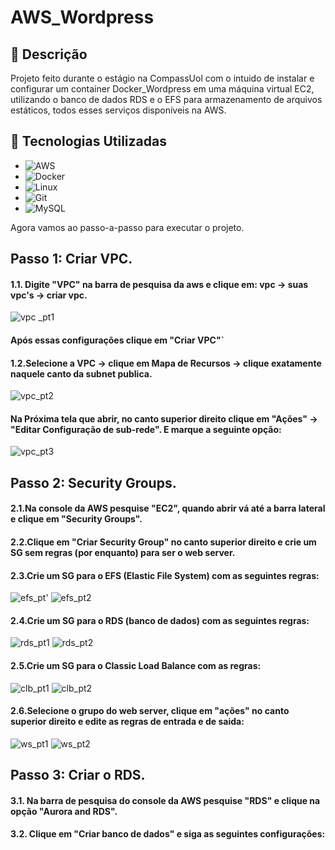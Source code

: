 # AWS_Wordpress

## 📖 Descrição
Projeto feito durante o estágio na CompassUol com o intuido de instalar e configurar um container Docker_Wordpress em uma máquina virtual EC2, utilizando o banco de dados RDS e o EFS para armazenamento de arquivos estáticos, todos esses serviços disponíveis  na AWS.

## 🚀 Tecnologias Utilizadas
-    ![AWS](https://img.shields.io/badge/AWS-232F3E?logo=amazonaws&logoColor=white&style=for-the-badge)
-    ![Docker](https://img.shields.io/badge/Docker-2496ED?logo=docker&logoColor=white&style=for-the-badge)
-    ![Linux](https://img.shields.io/badge/Linux-FCC624?logo=linux&logoColor=black&style=for-the-badge)
-    ![Git](https://img.shields.io/badge/Git-F05032?logo=git&logoColor=white&style=for-the-badge)
-    ![MySQL](https://img.shields.io/badge/MySQL-4479A1?logo=mysql&logoColor=white&style=for-the-badge)


  Agora vamos ao passo-a-passo para executar o projeto.

  ## Passo 1: Criar VPC.
  #### 1.1. Digite "VPC" na barra de pesquisa da aws e clique em: vpc -> suas vpc's -> criar vpc.
  
  ![vpc _pt1](https://github.com/user-attachments/assets/839d1a43-4d85-45bc-aee3-5a26612799f7)
  #### Após essas configurações clique em "Criar VPC"`

#### 1.2.Selecione a VPC -> clique em Mapa de Recursos -> clique exatamente naquele canto da subnet publica.

![vpc_pt2](https://github.com/user-attachments/assets/c89b4ff5-00aa-479e-8bf8-0183d453cdf6)

#### Na Próxima tela que abrir, no canto superior direito clique em "Ações" -> "Editar Configuração de sub-rede". E marque a seguinte opção:
![vpc_pt3](https://github.com/user-attachments/assets/6319307e-0374-4d24-9fad-f9869635df4c)

## Passo 2: Security Groups.
#### 2.1.Na console da AWS pesquise "EC2", quando abrir vá até a barra lateral e clique em "Security Groups".
#### 2.2.Clique em "Criar Security Group" no canto superior direito e crie um SG sem regras (por enquanto) para ser o web server.
#### 2.3.Crie um SG para o EFS (Elastic File System) com as seguintes regras:
![efs_pt'](https://github.com/user-attachments/assets/cc5f6760-20e3-4604-9fd1-d6f177872c5c)
![efs_pt2](https://github.com/user-attachments/assets/4161b5b5-8699-4141-86f3-e816118c440e)
#### 2.4.Crie um SG para o RDS (banco de dados) com as seguintes regras:
![rds_pt1](https://github.com/user-attachments/assets/f08c489b-7b86-4e3e-ac50-f3e2b413385d)
![rds_pt2](https://github.com/user-attachments/assets/523ba6f9-b144-42c1-849f-5a6243b8bb0b)
#### 2.5.Crie um SG para o Classic Load Balance com as regras: 
![clb_pt1](https://github.com/user-attachments/assets/9648a2d1-33db-450d-b635-7da39f1dc4fb)
![clb_pt2](https://github.com/user-attachments/assets/ad04ee99-1051-4fd9-94b4-c24ee60edff3)
#### 2.6.Selecione o grupo do web server, clique em "ações" no canto superior direito e edite as regras de entrada e de saida:
![ws_pt1](https://github.com/user-attachments/assets/ab5f19bd-1900-4288-961d-4c16955b5998)
![ws_pt2](https://github.com/user-attachments/assets/f797dc20-5c62-4e3d-8d51-8189bfdfe03c)

## Passo 3: Criar o RDS.
#### 3.1. Na barra de pesquisa do console da AWS pesquise "RDS" e clique na opção "Aurora and RDS".
#### 3.2. Clique em "Criar banco de dados" e siga as seguintes configurações:
